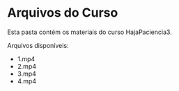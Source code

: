 # Arquivos do Curso

Esta pasta contém os materiais do curso HajaPaciencia3.

Arquivos disponíveis:
- 1.mp4
- 2.mp4
- 3.mp4
- 4.mp4